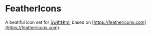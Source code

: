 # FeatherIcons

A beatiful icon set for [SwiftHtml](https://github.com/BinaryBirds/swift-html) based on [https://feathericons.com](https://feathericons.com).
